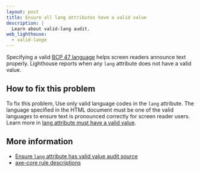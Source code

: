 ```yaml
---
layout: post
title: Ensure all lang attributes have a valid value
description: |
  Learn about valid-lang audit.
web_lighthouse:
  - valid-lange
---
```


Specifying a valid
[BCP 47 language](https://www.w3.org/International/questions/qa-choosing-language-tags#question)
helps screen readers announce text properly.
Lighthouse reports when any `lang` attribute does not have a valid value.

<!--
***Todo*** I can't seem to get this audit to fail. I tried having a valid html lang, and then adding an invalid lang to body, and to other parts of the page, but none throw this error.

<figure class="w-figure">
  <img class="w-screenshot w-screenshot--filled" src="valid-lang.png" alt="Lighthouse audit showing `lang` attribute does not have a valid value">
  <figcaption class="w-figcaption">
    The <code>lang</code> attribute does not have a valid value.
</figure>
-->
## How to fix this problem

To fix this problem,
Use only valid language codes in the `lang` attribute.
The language specified in the HTML document must be one of the valid languages
to ensure text is pronounced correctly for screen reader users.
Learn more in [lang attribute must have a valid value](https://dequeuniversity.com/rules/axe/3.3/valid-lang).

<!--
## How this audit impacts overall Lighthouse score

Todo. I have no idea how accessibility scoring is working!
-->
## More information

- [Ensure `lang` attribute has valid value audit source](https://github.com/GoogleChrome/lighthouse/blob/master/lighthouse-core/audits/accessibility/valid-lang.js)
- [axe-core rule descriptions](https://github.com/dequelabs/axe-core/blob/develop/doc/rule-descriptions.md)

